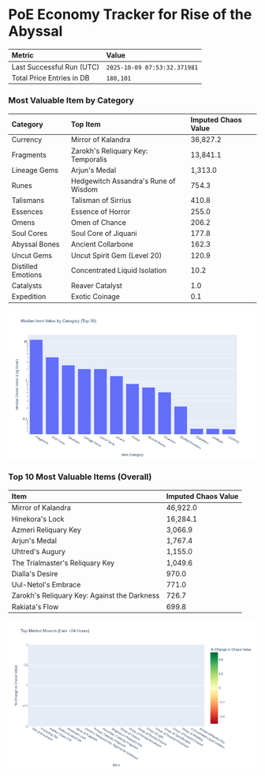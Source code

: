 # PoE Economy Tracker for Rise of the Abyssal

<!-- START_MAINTENANCE -->
| Metric | Value |
|:---|:---|
| Last Successful Run (UTC) | `2025-10-09 07:53:32.371981` |
| Total Price Entries in DB | `180,101` |

<!-- END_MAINTENANCE -->

<!-- START_DATAFRAME_DEBUG -->
<!-- END_DATAFRAME_DEBUG -->

<!-- START_CATEGORY_ANALYSIS -->
### Most Valuable Item by Category
| Category | Top Item | Imputed Chaos Value |
| :--- | :--- | :--- |
| Currency | Mirror of Kalandra | 36,827.2 |
| Fragments | Zarokh's Reliquary Key: Temporalis | 13,841.1 |
| Lineage Gems | Arjun's Medal | 1,313.0 |
| Runes | Hedgewitch Assandra's Rune of Wisdom | 754.3 |
| Talismans | Talisman of Sirrius | 410.8 |
| Essences | Essence of Horror | 255.0 |
| Omens | Omen of Chance | 206.2 |
| Soul Cores | Soul Core of Jiquani | 177.8 |
| Abyssal Bones | Ancient Collarbone | 162.3 |
| Uncut Gems | Uncut Spirit Gem (Level 20) | 120.9 |
| Distilled Emotions | Concentrated Liquid Isolation | 10.2 |
| Catalysts | Reaver Catalyst | 1.0 |
| Expedition | Exotic Coinage | 0.1 |


![Category Analysis Chart](charts/category_analysis.png)
<!-- END_ANALYSIS -->

<!-- START_ANALYSIS -->
### Top 10 Most Valuable Items (Overall)
| Item | Imputed Chaos Value |
| :--- | :--- |
| Mirror of Kalandra | 46,922.0 |
| Hinekora's Lock | 16,284.1 |
| Azmeri Reliquary Key | 3,066.9 |
| Arjun's Medal | 1,767.4 |
| Uhtred's Augury | 1,155.0 |
| The Trialmaster's Reliquary Key | 1,049.6 |
| Dialla's Desire | 970.0 |
| Uul-Netol's Embrace | 771.0 |
| Zarokh's Reliquary Key: Against the Darkness | 726.7 |
| Rakiata's Flow | 699.8 |


![Market Movers Chart](charts/market_movers.png)
<!-- END_ANALYSIS -->
